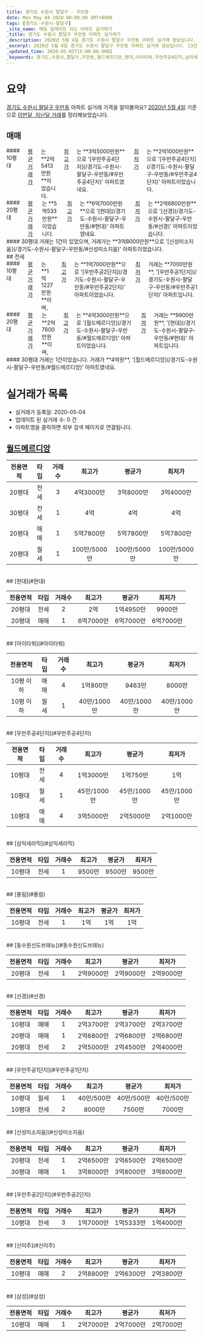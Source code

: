 ```yaml
---
title: 경기도 수원시 팔달구 - 우만동
date: Mon May 04 2020 00:00:00 GMT+0900
tags: [경기도-수원시-팔달구]
_site_name: 매일 업데이트 되는 아파트 실거래가
_title: 경기도 수원시 팔달구 우만동 아파트 실거래가
_description: 2020년 5월 4일 경기도 수원시 팔달구 우만동 아파트 실거래 정보입니다. 13건 아파트 정보가 있습니다.
_excerpt: 2020년 5월 4일 경기도 수원시 팔달구 우만동 아파트 실거래 정보입니다. 13건 아파트 정보가 있습니다.
_updated_time: 2020-05-03T15:00:00.000Z
_keywords: 경기도,수원시,팔달구,우만동,월드메르디앙,현대,아이타워,우만주공4단지,삼익세라믹,풍림,동수원신도브래뉴,선경,우만주공1단지,신성미소지움,우만주공2단지,신미주,삼성
---
```





# 요약
<ins>경기도 수원시 팔달구 우만동</ins> 아파트 실거래 가격을 알아볼까요? <ins>2020년 5월 4일</ins> 기준으로 <ins>이번달, 지난달 거래</ins>를 정리해보았습니다.

## 매매
<div class="container">
<div class="six columns" markdown="1">
#### 10평대
<ins>평균 거래가</ins>는 **2억5413만원**이었습니다. <ins>최고가</ins>는 **3억5000만원**으로 '[우만주공4단지](/경기도-수원시-팔달구-우만동/#우만주공4단지)' 아파트였네요. <ins>최저가</ins>는 **2억1000만원**으로 '[우만주공4단지](/경기도-수원시-팔달구-우만동/#우만주공4단지)' 아파트이었습니다.
</div>
<div class="six columns" markdown="1">
#### 20평대
<ins>평균 거래가</ins>는 **5억533만원**이었습니다. <ins>최고가</ins>는 **6억7000만원**으로 '[현대](/경기도-수원시-팔달구-우만동/#현대)' 아파트였네요. <ins>최저가</ins>는 **2억6800만원**으로 '[선경](/경기도-수원시-팔달구-우만동/#선경)' 아파트이었습니다.
</div>
</div>
<div class="container">
<div class="twelve columns" markdown="1">
#### 30평대
거래는 1건이 있었으며, 거래가는 **3억8000만원**으로 '[신성미소지움](/경기도-수원시-팔달구-우만동/#신성미소지움)' 아파트이었습니다.
</div>
</div>
## 전세
<div class="container">
<div class="six columns" markdown="1">
#### 10평대
<ins>평균 거래가</ins>는 **1억1227만원**이며, <ins>최고가</ins>는 **1억7000만원**으로 '[우만주공2단지](/경기도-수원시-팔달구-우만동/#우만주공2단지)' 아파트이었습니다. <ins>최저가</ins> 거래는 **7000만원**, '[우만주공1단지](/경기도-수원시-팔달구-우만동/#우만주공1단지)' 아파트입니다.
</div>
<div class="six columns" markdown="1">
#### 20평대
<ins>평균 거래가</ins>는 **2억7600만원**이며, <ins>최고가</ins>는 **4억3000만원**으로 '[월드메르디앙](/경기도-수원시-팔달구-우만동/#월드메르디앙)' 아파트이었습니다. <ins>최저가</ins> 거래는 **9900만원**, '[현대](/경기도-수원시-팔달구-우만동/#현대)' 아파트입니다.
</div>
</div>
<div class="container">
<div class="twelve columns" markdown="1">
#### 30평대
거래는 1건이었습니다. 거래가 **4억원**, '[월드메르디앙](/경기도-수원시-팔달구-우만동/#월드메르디앙)' 아파트였네요.
</div>
</div>



# 실거래가 목록
- 실거래가 등록일: 2020-05-04
- 업데이트 된 실거래 수: 0 건
- 아파트명을 클릭하면 외부 검색 페이지로 연결됩니다.

## [월드메르디앙](#월드메르디앙)

|전용면적|타입|거래수|최고가|평균가|최저가|
|:---:|:---:|:---:|:---:|:---:|:---:|
|20평대|<span class="deal-type-2">전세</span>|3|4억3000만|3억8000만|3억4000만|
|30평대|<span class="deal-type-2">전세</span>|1|4억|4억|4억|
|20평대|<span class="deal-type-1">매매</span>|1|5억7800만|5억7800만|5억7800만|
|20평대|<span class="deal-type-3">월세</span>|1|100만/5000만|100만/5000만|100만/5000만|

<br/>
## [현대](#현대)

|전용면적|타입|거래수|최고가|평균가|최저가|
|:---:|:---:|:---:|:---:|:---:|:---:|
|20평대|<span class="deal-type-2">전세</span>|2|2억|1억4950만|9900만|
|20평대|<span class="deal-type-1">매매</span>|1|6억7000만|6억7000만|6억7000만|

<br/>
## [아이타워](#아이타워)

|전용면적|타입|거래수|최고가|평균가|최저가|
|:---:|:---:|:---:|:---:|:---:|:---:|
|10평 이하|<span class="deal-type-1">매매</span>|4|1억800만|9463만|8000만|
|10평 이하|<span class="deal-type-3">월세</span>|1|40만/1000만|40만/1000만|40만/1000만|

<br/>
## [우만주공4단지](#우만주공4단지)

|전용면적|타입|거래수|최고가|평균가|최저가|
|:---:|:---:|:---:|:---:|:---:|:---:|
|10평대|<span class="deal-type-2">전세</span>|4|1억3000만|1억750만|1억|
|10평대|<span class="deal-type-3">월세</span>|1|45만/1000만|45만/1000만|45만/1000만|
|10평대|<span class="deal-type-1">매매</span>|4|3억5000만|2억5000만|2억1000만|

<br/>
## [삼익세라믹](#삼익세라믹)

|전용면적|타입|거래수|최고가|평균가|최저가|
|:---:|:---:|:---:|:---:|:---:|:---:|
|10평대|<span class="deal-type-2">전세</span>|1|9500만|9500만|9500만|

<br/>
## [풍림](#풍림)

|전용면적|타입|거래수|최고가|평균가|최저가|
|:---:|:---:|:---:|:---:|:---:|:---:|
|10평대|<span class="deal-type-2">전세</span>|1|1억|1억|1억|

<br/>
## [동수원신도브래뉴](#동수원신도브래뉴)

|전용면적|타입|거래수|최고가|평균가|최저가|
|:---:|:---:|:---:|:---:|:---:|:---:|
|20평대|<span class="deal-type-2">전세</span>|1|2억9000만|2억9000만|2억9000만|

<br/>
## [선경](#선경)

|전용면적|타입|거래수|최고가|평균가|최저가|
|:---:|:---:|:---:|:---:|:---:|:---:|
|10평대|<span class="deal-type-1">매매</span>|1|2억3700만|2억3700만|2억3700만|
|20평대|<span class="deal-type-1">매매</span>|1|2억6800만|2억6800만|2억6800만|
|20평대|<span class="deal-type-2">전세</span>|2|2억5000만|2억4500만|2억4000만|

<br/>
## [우만주공1단지](#우만주공1단지)

|전용면적|타입|거래수|최고가|평균가|최저가|
|:---:|:---:|:---:|:---:|:---:|:---:|
|10평대|<span class="deal-type-3">월세</span>|1|40만/500만|40만/500만|40만/500만|
|10평대|<span class="deal-type-2">전세</span>|2|8000만|7500만|7000만|

<br/>
## [신성미소지움](#신성미소지움)

|전용면적|타입|거래수|최고가|평균가|최저가|
|:---:|:---:|:---:|:---:|:---:|:---:|
|20평대|<span class="deal-type-2">전세</span>|1|2억6500만|2억6500만|2억6500만|
|30평대|<span class="deal-type-1">매매</span>|1|3억8000만|3억8000만|3억8000만|

<br/>
## [우만주공2단지](#우만주공2단지)

|전용면적|타입|거래수|최고가|평균가|최저가|
|:---:|:---:|:---:|:---:|:---:|:---:|
|10평대|<span class="deal-type-2">전세</span>|3|1억7000만|1억5333만|1억4000만|

<br/>
## [신미주](#신미주)

|전용면적|타입|거래수|최고가|평균가|최저가|
|:---:|:---:|:---:|:---:|:---:|:---:|
|10평대|<span class="deal-type-1">매매</span>|2|2억8800만|2억6300만|2억3800만|

<br/>
## [삼성](#삼성)

|전용면적|타입|거래수|최고가|평균가|최저가|
|:---:|:---:|:---:|:---:|:---:|:---:|
|10평대|<span class="deal-type-1">매매</span>|1|2억7000만|2억7000만|2억7000만|

<br/>



